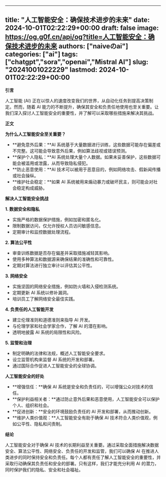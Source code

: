 
---
title: "人工智能安全：确保技术进步的未来"
date: 2024-10-01T02:22:29+00:00
draft: false
image: https://og.g0f.cn/api/og?title=人工智能安全：确保技术进步的未来
authors: ["naiveのai"]
categories: ["ai"]
tags: ["chatgpt","sora","openai","Mistral AI"]
slug: "20241001022229"
lastmod: 2024-10-01T02:22:29+00:00
---
**引言**

人工智能 (AI) 正在以惊人的速度改变我们的世界，从自动化任务到提高决策制定。然而，随着 AI 能力的不断提升，确保其安全和负责任地使用也至关重要。让我们深入探讨人工智能安全的重要性，并了解可以采取哪些措施来解决其挑战。

**正文**

**为什么人工智能安全至关重要？**

* **避免意外后果：**AI 系统基于大量数据进行训练，这些数据可能存在偏差或不完整。这可能会导致意外后果，例如算法歧视或错误预测。
* **保护个人隐私：**AI 系统处理大量个人数据。如果未妥善保护，这些数据可能会被滥用或泄露，从而导致隐私侵犯。
* **防止恶意使用：**AI 技术可以被用于恶意目的，例如网络攻击、假新闻传播或社会操纵。
* **维护社会稳定：**如果 AI 系统被用来煽动暴力或破坏民主，则可能会对社会稳定构成威胁。

**解决人工智能安全挑战**

**1. 数据安全和隐私**

* 实施严格的数据保护措施，例如加密和匿名化。
* 限制数据访问，仅允许授权人员访问敏感信息。
* 定期审计和监控数据处理流程。

**2. 算法公平性**

* 审查训练数据是否存在偏差并采取措施减轻其影响。
* 使用多种算法和数据源来确保结果的准确性和可靠性。
* 定期对算法进行独立审计以评估其公平性。

**3. 网络安全**

* 实施坚固的网络安全措施，例如防火墙和入侵检测系统。
* 定期更新 AI 系统以修补漏洞。
* 培训员工了解网络安全最佳实践。

**4. 负责任的人工智能开发**

* 建立伦理准则和道德准则来指导 AI 开发。
* 与伦理学家和社会学家合作，了解 AI 的潜在影响。
* 透明地披露 AI 系统的局限性和风险。

**5. 监管和治理**

* 制定明确的法律和法规，概述人工智能安全要求。
* 设立监管机构来监督 AI 系统的开发和部署。
* 通过国际合作促进人工智能安全的全球协调。

**人工智能安全的好处**

* **增强信任：**确保 AI 系统是安全和负责任的，可以增强公众对技术的信任。
* **保护利益相关者：**通过防止意外后果和恶意使用，人工智能安全可以保护个人、组织和社会。
* **促进创新：**安全的环境鼓励负责任的 AI 开发和部署，从而推动创新。
* **维护人类价值观：**人工智能安全有助于确保 AI 技术符合人类价值观，例如公平性、隐私和问责制。

**结论**

人工智能安全对于确保 AI 技术的长期利益至关重要。通过采取全面措施解决数据安全、算法公平性、网络安全、负责任的开发和监管，我们可以确保 AI 在推进人类进步的同时保持安全和负责任。每个人都有责任了解人工智能安全的重要性，并采取行动确保其负责任和安全的部署。只有这样，我们才能充分利用 AI 的潜力，同时保护我们的隐私、安全和社会福祉。